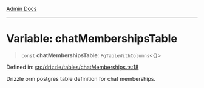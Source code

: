 [Admin Docs](/)

***

# Variable: chatMembershipsTable

> `const` **chatMembershipsTable**: `PgTableWithColumns`\<\{\}\>

Defined in: [src/drizzle/tables/chatMemberships.ts:18](https://github.com/syedali237/talawa-api/blob/691786dc98e76819737c41ef0af34983792105fd/src/drizzle/tables/chatMemberships.ts#L18)

Drizzle orm postgres table definition for chat memberships.

